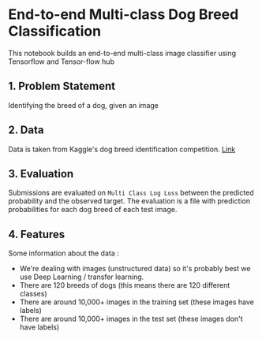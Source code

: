 # End-to-end Multi-class Dog Breed Classification

This notebook builds an end-to-end multi-class image classifier using Tensorflow and Tensor-flow hub

## 1. Problem Statement

Identifying the breed of a dog, given an image

## 2. Data

Data is taken from Kaggle's dog breed identification competition.
[Link](https://www.kaggle.com/competitions/dog-breed-identification/data)

## 3. Evaluation

Submissions are evaluated on `Multi Class Log Loss` between the predicted probability and the observed target.
The evaluation is a file with prediction probabilities for each dog breed of each test image.

## 4. Features

Some information about the data :
* We're dealing with images (unstructured data) so it's probably best we use Deep Learning / transfer learning. 
* There are 120 breeds of dogs (this means there are 120 different classes)
* There are around 10,000+ images in the training set (these images have labels)
* There are around 10,000+ images in the test set (these images don't have labels)
